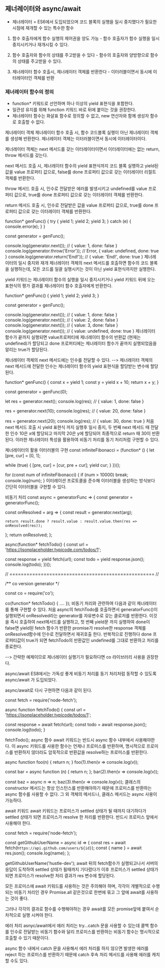 ## 제너레이터와 async/await
- 제너레이터 = ES6에서 도입되었으며 코드 블록의 실행을 일시 중지했다가 필요한 시점에 재개할 수 있는 특수한 함수

1. 함수 호출자에게 함수 실행의 제어권을 양도 가능 - 함수 호출자가 함수 실행을 일시 중지시키거나 재개시킬 수 있다.

2. 함수 호출자와 함수의 상태를 주고받을 수 있다 - 함수의 호출자와 양방향으로 함수의 상태를 주고받을 수 있다.

3. 제너레이터 함수 호출시, 제너레이터 객체를 반환한다 - 이터러블이면서 동시에 이터레이터인 객체를 반환

### 제너레이터 함수의 정의
- function* 키워드로 선언하며 하나 이상의 yield 표현식을 포함한다.
- 일관성 유지를 위해 function 키워드 바로 뒤에 붙이는 것을 권장한다.
- 제너레이터 함수는 화살표 함수로 정의할 수 없고, new 연산자와 함께 생성자 함수로 호출할 수 없다.

제너레이터 객체
제너레이터 함수 호출 시, 함수 코드블록 실행이 아닌 제너레이터 객체를 생성해 반환한다. 제너레이터 객체는 이터러블이면서 동시에 이터레이터이다.

제너레이터 객체는 next 메서드를 갖는 이터레이터이면서 이터레이터에는 없는 return, throw 메서드를 갖는다.

next 메서드 호출 시, 제너레이터 함수의 yield 표현식까지 코드 블록 실행하고 yield된 값을 value 프로퍼티 값으로, false를 done 프로퍼티 값으로 갖는 이터레이터 리절트 객체를 반환한다.

throw 메서드 호출 시, 인수로 전달받은 에러를 발생시키고 undefined를 value 프로퍼티 값으로, true를 done 프로퍼티 값으로 갖는 이터레이터 객체를 반환한다.

return 메서드 호출 시, 인수로 전달받은 값을 value 프로퍼티 값으로, true를 done 프로퍼티 값으로 갖는 이터레이터 객체를 반환한다.

function* genFunc() {
  try {
    yield 1;
    yield 2;
    yield 3;
  } catch (e) {
    console.error(e);
  }
}

const generator = genFunc();

console.log(generator.next()); // { value: 1, done: false }
console.log(generator.throw('Error')); // Error, { value: undefined, done: true }
console.log(generator.return('End!')); // { value: 'End!', done: true }
제너레이터의 일시 중지와 재개
제너레이터 객체의 next 메서드를 호출하면 함수의 코드 블록을 실행하는데, 모든 코드를 일괄 실행시키는 것이 아닌 yield 표현식까지만 실행한다.

yield 키워드는 제너레이터 함수의 실행을 일시 중지시키거나 yield 키워드 뒤에 오는 표현식의 평가 결과를 제너레이터 함수 호출자에게 반환한다.

function* genFunc() {
  yield 1;
  yield 2;
  yield 3;
}

const generator = genFunc();

console.log(generator.next()); // { value: 1, done: false }
console.log(generator.next()); // { value: 2, done: false }
console.log(generator.next()); // { value: 3, done: false }
console.log(generator.next()); // { value: undefined, done: true }
제너레이터 함수가 끝까지 실행되면 value프로퍼티에 제너레이터 함수의 반환값 (현재는 undefined)가 할당되고 done 프로퍼티에는 제너레이터 함수가 끝까지 실행되었음을 알리는 true가 할당된다.

제너레이터 객체의 next 메서드에는 인수를 전달할 수 있다. --> 제너레이터 객체의 next 메서드에 전달한 인수는 제너레이터 함수의 yield 표현식을 할당받는 변수에 할당된다.

function* genFunc() {
  const x = yield 1;
  const y = yield x + 10;
  return x + y;
}

const generator = genFunc(0);

let res = generator.next();
console.log(res); // { value: 1, done: false }

res = generator.next(10);
console.log(res); // { value: 20, done: false }

res = generator.next(20);
console.log(res); // { value: 30, done: true }
처음 next 메서드 호출 시 yield 표현식 까지 실행후 일시 중지, 두 번째 next 메서드 때 전달한 인수 10은 x에 할당되고 마지막 20은 y에 할당되어 최종적으로 return 때 30이 반환된다.
이러한 제너레이터 특성을 활용하여 비동기 처리를 동기 처리처럼 구현할 수 있다.

제너레이터의 활용
이터러블의 구현
const infiniteFibonacci = (function* () {
  let [pre, cur] = [0, 1];

  while (true) {
    [pre, cur] = [cur, pre + cur];
    yield cur;
  }
})();

for (const num of infiniteFibonacci) {
  if (num > 10000) break;
  console.log(num);
}
이터레이션 프로토콜을 준수해 이터러블을 생성하는 방식보다 간단히 이터러블을 구현할 수 있다.

비동기 처리
const async = generatorFunc => {
  const generator = generatorFunc();

  const onResolved = arg => {
    const result = generator.next(arg);

    return result.done ? result.value : result.value.then(res => onResolved(res));
  };
  return onResolved;
};

async(function* fetchTodo() {
  const url = 'https://jsonplaceholder.typicode.com/todos/1';

  const response = yield fetch(url);
  const todo = yield response.json();
  console.log(todo);
})();

// =================================================== //

/** co version generator */

const co = require('co');

co(function* fetchTodo() {
  ....
});
비동기 처리와 관련하여 다음과 같이 제너레이터를 통해 구현할 수 있다. 처음 async의 fetchTodo를 호출하면서 generatorFunc()이 실행되면서 onResolved라는 generator를 자유변수로 갖는 클로저를 반환한다. 이것을 즉시 호출하여 next메서드를 실행하고, 첫 번째 yield문 까지 실행하여 done이 false면 yield된 fetch 함수가 반환한 promise가 resolve한 response 객체를 onResolved함수에 인수로 전달하면서 재귀호출 한다. 반복적으로 진행하다 done 프로퍼티값이 true가 되면 fetchTodo의 반환값인 undefined를 그대로 반환하고 처리를 종료한다.

--> 간략한 예제이므로 제너레이터 실행기가 필요하다면 co 라이브러리 사용을 권장한다.

async/await
ES8에서는 가독성 좋게 비동기 처리를 동기 처리처럼 동작할 수 있도록 async/await 가 도입되었다.

async/await로 다시 구현하면 다음과 같이 된다.

const fetch = require('node-fetch');

async function fetchTodo() {
  const url = 'https://jsonplaceholder.typicode/todos/1';

  const response = await fetch(url);
  const todo = await response.json();
  console.log(todo);
}

fetchTodo();
async 함수
await 키워드는 반드시 async 함수 내부에서 사용해야한다. 이 async 키워드를 사용한 함수는 언제나 프로미스를 반환하며, 명시적으로 프로미스를 반환하지 않더라도 암묵적으로 반환값을 resolve하는 프로미스를 반환한다.

async function foo(n) {
  return n;
}
foo(1).then(v => console.log(v));

const bar = async function (n) {
  return n;
};
bar(2).then(v => console.log(v));

const baz = async n => n;
baz(3).then(v => console.log(v));
클래스의 constructor 메서드는 항상 인스턴스를 반환해야하기 때문에 프로미스를 반환하는 async 함수를 사용할 수 없다. 그 외 객체의 메서드나, 클래스 메서드는 async 사용이 가능하다.

await 키워드
await 키워드는 프로미스가 settled 상태가 될 때까지 대기하다가 settled 상태가 되면 프로미스가 resolve 한 처리를 반환한다. 반드시 프로미스 앞에서 사용해야 한다.

const fetch = require('node-fetch');

const getGithubUserName = async id => {
  const res = await fetch(`https://api.github.com/users/${id}`);
  const { name } = await res.json();
  console.log(name);
};

getGithubUserName('hustle-dev');
await 뒤의 fetch함수가 실행되고나서 서버의 응답이 도착하여 settled 상태가 될때까지 기다렸다가 이후 프로미스가 settled 상태가 되면 프로미스가 resolve한 처리 결과가 res 변수에 할당된다.

모든 프로미스에 await 키워드를 사용하는 것은 주의해야 하며, 각각이 개별적으로 수행되는 비동기 처리인 경우 Promise.all 같은것으로 한번에 묶고 그 앞에 await를 사용하는 것이 좋다.

그러나 각각의 결과로 함수를 수행해야하는 경우 await를 모든 promise앞에 붙여서 순차적으로 실행 시켜야 한다.

에러 처리
asnyc/await에서 에러 처리는 try...catch 문을 사용할 수 있는데 콜백 함수를 인수로 전달받는 비동기 함수와 달리 프로미스를 반환하는 비동기 함수는 명시적으로 호출할 수 있기 때문이다.

async 함수 내에서 catch 문을 사용해서 에러 처리를 하지 않으면 발생한 에러를 reject 하는 프로미스를 반환하기 때문에 catch 후속 처리 메서드를 사용해 에러를 캐치할 수도 있다.